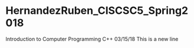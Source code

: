 # HernandezRuben_CISCSC5_Spring2018
Introduction to Computer Programming C++ 03/15/18
This is a new line

